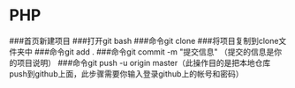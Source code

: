 # PHP
###首页新建项目
###打开git bash
###命令git clone
###将项目复制到clone文件夹中
###命令git add .
###命令git commit  -m  "提交信息" （提交的信息是你的项目说明）
###命令git push -u origin master（此操作目的是把本地仓库push到github上面，此步骤需要你输入登录github上的帐号和密码）
